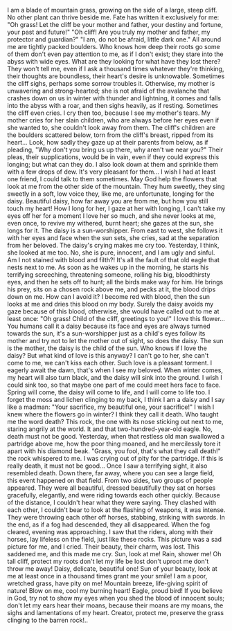 I am a blade of mountain grass, growing on the side of a large, steep cliff. 
No other plant can thrive beside me. 
Fate has written it exclusively for me: "Oh grass! Let the cliff be your mother and father, your destiny and fortune, your past and future!"
"Oh cliff! Are you truly my mother and father, my protector and guardian?"
"I am, do not be afraid, little dark one."
All around me are tightly packed boulders. 
Who knows how deep their roots go
some of them don't even pay attention to me, as if I don't exist; they stare into the abyss with wide eyes. 
What are they looking for
what have they lost there? 
They won't tell me, even if I ask a thousand times
whatever they're thinking, their thoughts are boundless, their heart's desire is unknowable. 
Sometimes the cliff sighs, perhaps some sorrow troubles it. 
Otherwise, my mother is unwavering and strong-hearted; she is not afraid of the avalanche that crashes down on us in winter with thunder and lightning, it comes and falls into the abyss with a roar, and then sighs heavily, as if resting. 
Sometimes the cliff even cries. 
I cry then too, because I see my mother's tears. 
My mother cries for her slain children, who are always before her eyes
even if she wanted to, she couldn't look away from them. 
The cliff's children are the boulders scattered below, torn from the cliff's breast, ripped from its heart...
Look, how sadly they gaze up at their parents from below, as if pleading, "Why don't you bring us up there, why aren't we near you?" 
Their pleas, their supplications, would be in vain, even if they could express this longing; but what can they do. 
I also look down at them and sprinkle them with a few drops of dew. 
It's very pleasant for them...
I wish I had at least one friend, I could talk to them sometimes. 
May God help the flowers that look at me from the other side of the mountain. 
They hum sweetly, they sing sweetly in a soft, low voice
they, like me, are unfortunate, longing for the daisy. 
Beautiful daisy, how far away you are from me, but how you still touch my heart!
How I long for her, I gaze at her with longing, I can't take my eyes off her for a moment
I love her so much, and she never looks at me, even once, to revive my withered, burnt heart; she gazes at the sun, she longs for it. 
The daisy is a sun-worshipper. 
From east to west, she follows it with her eyes and face
when the sun sets, she cries, sad at the separation from her beloved. 
The daisy's crying makes me cry too.
Yesterday, I think, she looked at me too. 
No, she is pure, innocent, and I am ugly and sinful. 
Am I not stained with blood and filth?! 
It's all the fault of that old eagle that nests next to me. 
As soon as he wakes up in the morning, he starts his terrifying screeching, threatening someone, rolling his big, bloodthirsty eyes, and then he sets off to hunt; all the birds make way for him. 
He brings his prey, sits on a chosen rock above me, and pecks at it, the blood drips down on me.
How can I avoid it? 
I become red with blood, then the sun looks at me and dries this blood on my body. 
Surely the daisy avoids my gaze because of this blood, otherwise, she would have called out to me at least once: "Oh grass! Child of the cliff, greetings to you!"
I love this flower... 
You humans call it a daisy because its face and eyes are always turned towards the sun, it's a sun-worshipper
just as a child's eyes follow its mother and try not to let the mother out of sight, so does the daisy. 
The sun is the mother, the daisy is the child of the sun.
Who knows if I love the daisy? 
But what kind of love is this anyway? I can't go to her, she can't come to me, we can't kiss each other. 
Such love is a pleasant torment. 
I eagerly await the dawn, that's when I see my beloved.
When winter comes, my heart will also turn black, and the daisy will sink into the ground. 
I wish I could sink too, so that maybe one part of me could meet hers face to face. 
Spring will come, the daisy will come to life, and I will come to life too. 
I forget the moss and lichen clinging to my back, I think I am a daisy and I say like a madman: "Your sacrifice, my beautiful one, your sacrifice!"
I wish I knew where the flowers go in winter? 
I think they call it death. 
Who taught me the word death? 
This rock, the one with its nose sticking out next to me, staring angrily at the world. It and that two-hundred-year-old eagle. 
No, death must not be good. 
Yesterday, when that restless old man swallowed a partridge above me, how the poor thing moaned, and he mercilessly tore it apart with his diamond beak.
"Grass, you fool, that's what they call death!" the rock whispered to me. 
I was crying out of pity for the partridge. 
If this is really death, it must not be good...
Once I saw a terrifying sight, it also resembled death. 
Down there, far away, where you can see a large field, this event happened on that field. 
From two sides, two groups of people appeared. 
They were all beautiful, dressed beautifully
they sat on horses gracefully, elegantly, and were riding towards each other quickly. 
Because of the distance, I couldn't hear what they were saying. 
They clashed with each other, I couldn't bear to look at the flashing of weapons, it was intense. 
They were throwing each other off horses, stabbing, striking with swords.
In the end, as if a fog had descended, they all disappeared. 
When the fog cleared, evening was approaching. 
I saw that the riders, along with their horses, lay lifeless on the field, just like these rocks. 
This picture was a sad picture for me, and I cried. 
Their beauty, their charm, was lost. 
This saddened me, and this made me cry.
Sun, look at me! 
Rain, shower me! 
Oh tall cliff, protect my roots
don't let my life be lost
don't uproot me
don't throw me away!
Daisy, delicate, beautiful one! 
Sun of your beauty, look at me at least once in a thousand times
grant me your smile!
I am a poor, wretched grass, have pity on me!
Mountain breeze, life-giving spirit of nature! 
Blow on me, cool my burning heart!
Eagle, proud bird!
If you believe in God, try not to show my eyes when you shed the blood of innocent souls; don't let my ears hear their moans, because their moans are my moans, the sighs and lamentations of my heart. 
Creator, protect me, preserve the grass clinging to the barren rock!..

